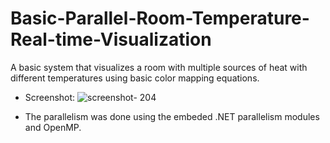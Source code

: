 # Basic-Parallel-Room-Temperature-Real-time-Visualization
A basic system that visualizes a room with multiple sources of heat with different temperatures using basic color mapping equations.

- Screenshot: 
![screenshot- 204](https://user-images.githubusercontent.com/6638624/26955199-a9c96bc2-4cb5-11e7-8558-8ddebbd3ca32.png)

- The parallelism was done using the embeded .NET parallelism modules and OpenMP.
